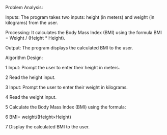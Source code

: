 Problem Analysis:

Inputs: The program takes two inputs: height (in meters) and weight (in kilograms) from the user.

Processing: It calculates the Body Mass Index (BMI) using the formula BMI = Weight / (Height * Height).

Output: The program displays the calculated BMI to the user.

Algorithm Design:

1 Input: Prompt the user to enter their height in meters.

2 Read the height input.

3 Input: Prompt the user to enter their weight in kilograms.

4 Read the weight input.

5 Calculate the Body Mass Index (BMI) using the formula: 

6 BMI= weight/(Height×Height)

7 ​Display the calculated BMI to the user.
